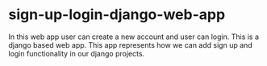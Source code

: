# sign-up-login-django-web-app
In this web app user can create a new account and user can login. This is a django based web app. This app represents how we can add sign up and login functionality in our django projects.
